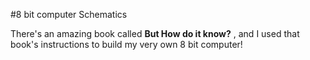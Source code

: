 #8 bit computer Schematics

There's an amazing book called __But How do it know?__ , and I used that book's instructions to build my very own 8 bit computer!
